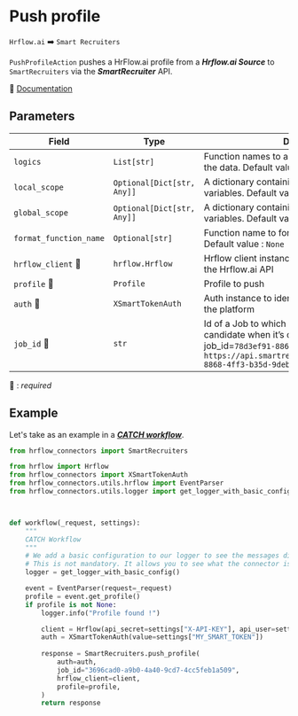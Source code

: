 # Push profile
`Hrflow.ai` :arrow_right: `Smart Recruiters`

`PushProfileAction` pushes a HrFlow.ai profile from a ***Hrflow.ai Source*** to `SmartRecruiters` via the ***SmartRecruiter*** API.

🔗 [Documentation](https://dev.smartrecruiters.com/customer-api/live-docs/candidate-api/)

## Parameters

| Field | Type | Description |
| ----- | ---- | ----------- |
| `logics`  | `List[str]` | Function names to apply as filter before pushing the data. Default value : `[]`        |
| `local_scope`  | `Optional[Dict[str, Any]]` | A dictionary containing the current scope's local variables. Default value : `None`        |
| `global_scope`  | `Optional[Dict[str, Any]]` | A dictionary containing the current scope's global variables. Default value : `None`       |
| `format_function_name`  | `Optional[str]` | Function name to format job before pushing. Default value : `None`        |
| `hrflow_client` :red_circle: | `hrflow.Hrflow` | Hrflow client instance used to communicate with the Hrflow.ai API        |
| `profile` :red_circle: | `Profile` | Profile to push        |
| `auth` :red_circle: | `XSmartTokenAuth` | Auth instance to identify and communicate with the platform       |
| `job_id` :red_circle: | `str` | Id of a Job to which you want to assign a candidate when it’s created. For example job_id=`78d3ef91-8868-4ff3-b35d-9debf9d6f31f` in `https://api.smartrecruiters.com/jobs/78d3ef91-8868-4ff3-b35d-9debf9d6f31f/candidates`        |

:red_circle: : *required* 

## Example
Let's take as an example in a [***CATCH workflow***](https://developers.hrflow.ai/docs/workflows#catch-setup).
```python
from hrflow_connectors import SmartRecruiters

from hrflow import Hrflow
from hrflow_connectors import XSmartTokenAuth
from hrflow_connectors.utils.hrflow import EventParser
from hrflow_connectors.utils.logger import get_logger_with_basic_config



def workflow(_request, settings):
    """
    CATCH Workflow
    """    
    # We add a basic configuration to our logger to see the messages displayed in the standard output
    # This is not mandatory. It allows you to see what the connector is doing.
    logger = get_logger_with_basic_config()

    event = EventParser(request=_request)
    profile = event.get_profile()
    if profile is not None:
        logger.info("Profile found !")

        client = Hrflow(api_secret=settings["X-API-KEY"], api_user=settings["X-USER-EMAIL"])
        auth = XSmartTokenAuth(value=settings["MY_SMART_TOKEN"])
        
        response = SmartRecruiters.push_profile(
            auth=auth,
            job_id="3696cad0-a9b0-4a40-9cd7-4cc5feb1a509",
            hrflow_client=client,
            profile=profile,
        )
        return response
```